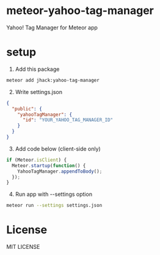 # meteor-yahoo-tag-manager

Yahoo! Tag Manager for Meteor app

# setup

1) Add this package

```bash
meteor add jhack:yahoo-tag-manager
```

2) Write settings.json

```json
{
  "public": {
    "yahooTagManager": {
      "id": "YOUR_YAHOO_TAG_MANAGER_ID"
    }
  }
}
```

3) Add code below (client-side only)

```js
if (Meteor.isClient) {
  Meteor.startup(function() {
    YahooTagManager.appendToBody();
  });
}
```

4) Run app with --settings option

```bash
meteor run --settings settings.json
```

# License

MIT LICENSE
